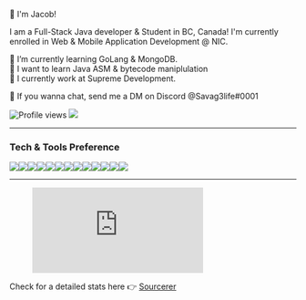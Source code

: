 👋 I'm Jacob!

I am a Full-Stack Java developer & Student in BC, Canada! I'm currently enrolled in Web & Mobile Application Development @ NIC. 
 
 🌱 I’m currently learning GoLang & MongoDB. </br>
 📘 I want to learn Java ASM & bytecode maniplulation</br>
 👯 I currently work at Supreme Development.</br>
 
 💬 If you wanna chat, send me a DM on Discord @Savag3life#0001

![Profile views](https://gpvc.arturio.dev/Savag3life)  <img src="https://img.shields.io/github/followers/Savag3life?label=Follow" style=" float:left, margin-right:10px" />

---


### Tech & Tools Preference

<img src="http://img.shields.io/badge/-Java-F89820?style=flat&logo=java&logoColor=white"><img src ="https://img.shields.io/badge/-HTML5-E34F26?style=flat&logo=html5&logoColor=white"><img src ="https://img.shields.io/badge/-CSS3-1572B6?style=flat&logo=css3&logoColor=white"><img src="https://img.shields.io/badge/-Bootstrap-563D7C?style=flat&logo=bootstrap&logoColor=white"><img src="https://img.shields.io/badge/-JavaScript-eed718?style=flat&logo=javascript&logoColor=ffffff"><img src="https://img.shields.io/badge/-React-000000?style=flat&logo=react&logoColor=00c8ff"><img src="https://img.shields.io/badge/-MongoDB-4DB33D?style=flat&logo=mongodb&logoColor=FFFFFF"><img src="https://img.shields.io/badge/-MySQL-F29111?style=flat&logo=mysql&logoColor=FFFFFF"><img src="https://img.shields.io/badge/-Express.js-787878?style=flat"><img src="https://img.shields.io/badge/-Node.js-3C873A?style=flat&logo=Node.js&logoColor=white"><img src="http://img.shields.io/badge/-Git-F1502F?style=flat&logo=git&logoColor=FFFFFF"><img src="http://img.shields.io/badge/-Github-000000?style=flat&logo=github&logoColor=FFFFFF"><img src="http://img.shields.io/badge/-VS%20Code-007ACC?style=flat&logo=visual%20studio%20code&logoColor=white">

---
<figure><embed src="https://wakatime.com/share/@9cf87436-f702-49fa-8db3-5210aec8af0a/8214779c-956c-49ba-aeea-44c0f6db31ac.svg"></embed></figure>

Check for a detailed stats here :point_right: [Sourcerer](https://sourcerer.io/Savag3life)
